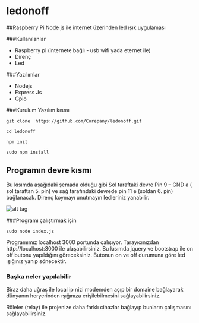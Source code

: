 # ledonoff

##Raspberry Pi Node js ile internet üzerinden led ışık uygulaması

###Kullanılanlar
- Raspberry pi (internete bağlı - usb wifi yada eternet ile)
- Direnç
- Led

###Yazılımlar 
- Nodejs 
- Express Js 
- Gpio

###Kurulum Yazılım kısmı

```
git clone  https://github.com/Corepany/ledonoff.git

cd ledonoff

npm init

sudo npm install
```

## Programın devre kısmı

Bu kısımda aşağıdaki şemada olduğu gibi Sol taraftaki devre Pin 9 – GND a ( sol taraftan 5. pin) ve sağ tarafındaki devrede pin 11 e (soldan 6. pin) bağlanacak. Direnç koymayı unutmayın ledleriniz yanabilir.

![alt tag](http://i0.wp.com/thejackalofjavascript.com/wp-content/uploads/2014/10/Screen-Shot-2014-10-03-at-5.33.02-pm.png?resize=451%2C185)

###Programı çalıştırmak için

```sudo node index.js```

Programımız localhost 3000 portunda çalışıyor. Tarayıcınızdan http://localhost:3000 ile ulaşabilirsiniz. Bu kısımda jquery ve bootstrap ile on off butonu yapıldığını göreceksiniz. Butonun on ve off durumuna göre led ışığınız yanıp sönecektir. 

### Başka neler yapılabilir
Biraz daha uğraş ile local ip nizi modemden açıp bir domaine bağlayarak dünyanın heryerinden ışığınıza erişilebilmesini sağlayabilirsiniz. 

Röleler (relay) ile projenize daha farklı cihazlar bağlayıp bunların çalışmasını sağlayabilirsiniz.

